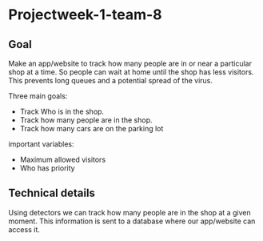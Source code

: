 ﻿# Projectweek-1-team-8
 
## Goal
Make an app/website to track how many people are in or near a particular shop at a time. So people can wait at home until the shop has less visitors. This prevents long queues and a potential spread of the virus.

Three main goals:
- Track Who is in the shop.
- Track how many people are in the shop.
- Track how many cars are on the parking lot

important variables:
- Maximum allowed visitors
- Who has priority

## Technical details
Using detectors we can track how many people are in the shop at a given moment. This information is sent to a database where our app/website can access it.
